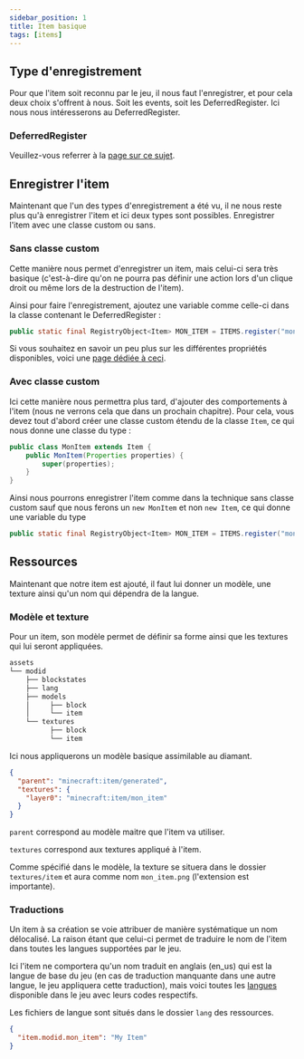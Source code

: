 ```yaml
---
sidebar_position: 1
title: Item basique
tags: [items]
---
```


## Type d'enregistrement
Pour que l'item soit reconnu par le jeu, il nous faut l'enregistrer, et pour cela deux choix s'offrent à nous. Soit les events, soit les DeferredRegister. Ici nous nous intéresserons au DeferredRegister.

### DeferredRegister

Veuillez-vous referrer à la [page sur ce sujet](../register/deferred_register).

## Enregistrer l'item

Maintenant que l'un des types d'enregistrement a été vu, il ne nous reste plus qu'à enregistrer l'item et ici deux types sont possibles. Enregistrer l'item avec une classe custom ou sans.

### Sans classe custom

Cette manière nous permet d'enregistrer un item, mais celui-ci sera très basique (c'est-à-dire qu'on ne pourra pas définir une action lors d'un clique droit ou même lors de la destruction de l'item).

Ainsi pour faire l'enregistrement, ajoutez une variable comme celle-ci dans la classe contenant le DeferredRegister :
```java
public static final RegistryObject<Item> MON_ITEM = ITEMS.register("mon_item", () -> new Item(new Item.Properties().stacksTo(10)));
```

Si vous souhaitez en savoir un peu plus sur les différentes propriétés disponibles, voici une [page dédiée à ceci](./properties).

### Avec classe custom
Ici cette manière nous permettra plus tard, d'ajouter des comportements à l'item (nous ne verrons cela que dans un prochain chapitre).
Pour cela, vous devez tout d'abord créer une classe custom étendu de la classe `Item`, ce qui nous donne une classe du type :
```java
public class MonItem extends Item {
    public MonItem(Properties properties) {
        super(properties);
    }
}
```

Ainsi nous pourrons enregistrer l'item comme dans la technique sans classe custom sauf que nous ferons un `new MonItem` et non `new Item`, ce qui donne une variable du type
```java
public static final RegistryObject<Item> MON_ITEM = ITEMS.register("mon_item", () -> new MonItem(new Item.Properties().tab(CreativeModeTab.TAB_MISC)));
```

## Ressources

Maintenant que notre item est ajouté, il faut lui donner un modèle, une texture ainsi qu'un nom qui dépendra de la langue.

### Modèle et texture

Pour un item, son modèle permet de définir sa forme ainsi que les textures qui lui seront appliquées.

```sh title='Arborescence basique des ressources pour un mod'
assets
└── modid
    ├── blockstates
    ├── lang
    ├── models
    │     ├── block
    │     └── item
    └── textures
          ├── block
          └── item
```

Ici nous appliquerons un modèle basique assimilable au diamant.

```json
{
  "parent": "minecraft:item/generated",
  "textures": {
    "layer0": "minecraft:item/mon_item"
  }
}
```

`parent` correspond au modèle maitre que l'item va utiliser.

`textures` correspond aux textures appliqué à l'item.

Comme spécifié dans le modèle, la texture se situera dans le dossier `textures/item` et aura comme nom `mon_item.png` (l'extension est importante).

### Traductions
Un item à sa création se voie attribuer de manière systématique un nom délocalisé. La raison étant que celui-ci permet de traduire le nom de l'item dans toutes les langues supportées par le jeu.

Ici l'item ne comportera qu'un nom traduit en anglais (en_us) qui est la langue de base du jeu (en cas de traduction manquante dans une autre langue, le jeu appliquera cette traduction), mais voici toutes les [langues](https://minecraft.fandom.com/wiki/Language) disponible dans le jeu avec leurs codes respectifs. 

Les fichiers de langue sont situés dans le dossier `lang` des ressources.

```json title=en_us.json
{
  "item.modid.mon_item": "My Item"
}
```